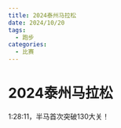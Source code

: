 ```yaml
---
title: 2024泰州马拉松
date: 2024/10/20
tags:
  - 跑步
categories:
  - 比赛
---
```


# 2024泰州马拉松

1:28:11，半马首次突破130大关！